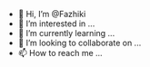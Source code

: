 - 👋 Hi, I’m @Fazhiki
- 👀 I’m interested in ...
- 🌱 I’m currently learning ...
- 💞️ I’m looking to collaborate on ...
- 📫 How to reach me ...

<!---
Fazhiki/Fazhiki is a ✨ special ✨ repository because its `README.md` (this file) appears on your GitHub profile.
You can click the Preview link to take a look at your changes.
--->
